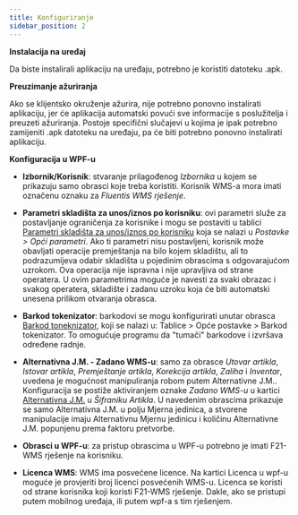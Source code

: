 ```yaml
---
title: Konfiguriranje
sidebar_position: 2
---
```


**Instalacija na uređaj**

Da biste instalirali aplikaciju na uređaju, potrebno je koristiti datoteku .apk.

**Preuzimanje ažuriranja**

Ako se klijentsko okruženje ažurira, nije potrebno ponovno instalirati aplikaciju, jer će aplikacija automatski povući sve informacije s poslužitelja i preuzeti ažuriranja. Postoje specifični slučajevi u kojima je ipak potrebno zamijeniti .apk datoteku na uređaju, pa će biti potrebno ponovno instalirati aplikaciju.

**Konfiguracija u WPF-u**

- **Izbornik/Korisnik**: stvaranje prilagođenog *Izbornika* u kojem se prikazuju samo obrasci koje treba koristiti. Korisnik WMS-a mora imati označenu oznaku za  *Fluentis WMS rješenje*.

- **Parametri skladišta za unos/iznos po korisniku**: ovi parametri služe za postavljanje ograničenja za korisnike i mogu se postaviti u tablici [Parametri skladišta za unos/iznos po korisniku](/docs/configurations/parameters/general-parameters/deliverynotes-grouping) koja se nalazi u *Postavke > Opći parametri*. Ako ti parametri nisu postavljeni, korisnik može obavljati operacije premještanja na bilo kojem skladištu, ali to podrazumijeva odabir skladišta u pojedinim obrascima s odgovarajućom uzrokom. Ova operacija nije ispravna i nije upravljiva od strane operatera. U ovim parametrima moguće je navesti za svaki obrazac i svakog operatera, skladište i zadanu uzroku koja će biti automatski unesena prilikom otvaranja obrasca.       

- **Barkod tokenizator**: barkodovi se mogu konfigurirati unutar obrasca [Barkod toneknizator](/docs/configurations/tables/general-settings/barcode-tokenizer), koji se nalazi u: Tablice > Opće postavke > Barkod tokenizator. To omogućuje programu da "tumači" barkodove i izvršava određene radnje.

- **Alternativna J.M. - Zadano WMS-u**: samo za obrasce *Utovar artikla*, *Istovar artikla*, *Premještanje artikla*, *Korekcija artikla*, *Zaliha* i *Inventar*, uvedena je mogućnost manipuliranja robom putem Alternativne J.M.. Konfiguracija se postiže aktiviranjem oznake  *Zadano WMS-u* u kartici [Alternativna J.M.](/docs/erp-home/registers/items/create-new-item) u *Šifraniku Artikla*. U navedenim obrascima prikazuje se samo Alternativna J.M. u polju Mjerna jedinica, a stvorene manipulacije imaju Alternativnu Mjernu jedinicu i količinu Alternativne J.M. popunjenu prema faktoru pretvorbe.

- **Obrasci u WPF-u**: za pristup obrascima u WPF-u potrebno je imati F21-WMS rješenje na korisniku. 

- **Licenca WMS**: WMS ima posvećene licence. Na kartici Licenca u wpf-u moguće je provjeriti broj licenci posvećenih WMS-u. Licenca se koristi od strane korisnika koji koristi F21-WMS rješenje. Dakle, ako se pristupi putem mobilnog uređaja, ili putem wpf-a s tim rješenjem.









  

